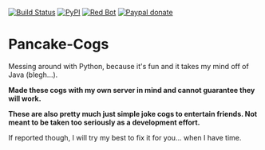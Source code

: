 [![Build Status](https://img.shields.io/travis/UltimatePancake/Pancake-Cogs.svg?style=flat-square)](https://travis-ci.org/UltimatePancake/Pancake-Cogs)
[![PyPI](https://img.shields.io/badge/Python-3.5-blue.svg?style=flat-square)](https://www.python.org/downloads/) 
[![Red Bot](https://img.shields.io/badge/Discord-Red%20Bot-red.svg?style=flat-square)](https://github.com/Twentysix26/Red-DiscordBot)
[![Paypal donate](https://img.shields.io/badge/Paypal-Donate-yellow.svg?style=flat-square)](https://www.paypal.com/cgi-bin/webscr?cmd=_donations&business=pier%2egaetani%40gmail%2ecom&lc=GT&item_name=Feed%20a%20dev%20and%20his%20kid&currency_code=USD&bn=PP%2dDonationsBF%3abtn_donate_LG%2egif%3aNonHosted)

# Pancake-Cogs
Messing around with Python, because it's fun and it takes my mind off of Java (blegh...).

**Made these cogs with my own server in mind and cannot guarantee they will work.**

**These are also pretty much just simple joke cogs to entertain friends. Not meant to be taken too seriously as a development effort.**

If reported though, I will try my best to fix it for you... when I have time.
